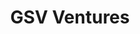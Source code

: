 ---
layout: firm_page
title: "GSV Ventures"
id: "gsv.ventures"
permalink: "/gsvventuresgsv.ventures/"
website: "https://gsv.ventures"
offices: "Chicago (United States), San Francisco (United States), New York (United States)"
investment_stages: "Seed, Series A"
portfolio_companies: ""
portfolio_link: "https://gsv.ventures/portfolio/"
investment_markets: "Education Technology"
founded_year: "2016"
description: "GSV Ventures invests in the education technology sector."
linkedin: "https://www.linkedin.com/company/gsvventures"
twitter: "https://twitter.com/gsvventures"
instagram: ""
team_page: "https://gsv.ventures/our-team/"
investor_type: "Venture Capital"
crunchbase: "https://www.crunchbase.com/organization/gsv-acceleration"
pitchbook: ""

# SEO Optimization
meta_title: "GSV Ventures - VC Firm - projectstartups.com"
meta_description: "GSV Ventures, GSV Ventures invests in the education technology sector...."
meta_keywords: "GSV Ventures, Education Technology, VC firm, venture capital, startup investor, projectstartups.com"
canonical_url: "https://vc.projectstartups.com/gsvventuresgsv.ventures/"
---